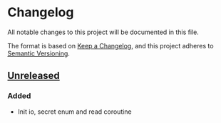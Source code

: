 # Changelog

All notable changes to this project will be documented in this file.

The format is based on [Keep a Changelog](https://keepachangelog.com/en/1.0.0/),
and this project adheres to [Semantic Versioning](https://semver.org/spec/v2.0.0.html).

## [Unreleased]

### Added

- Init io, secret enum and read coroutine

[unreleased]: https://github.com/pimalaya/starttls/compare/root..HEAD

<!-- generated by git-cliff on 2025-05-20T23:12:46.799662158+02:00 -->
